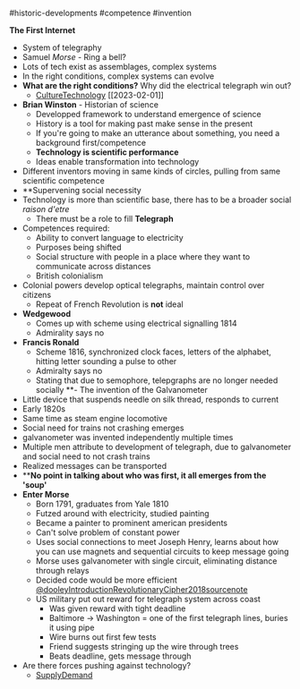 #historic-developments #competence #invention

**The First Internet**
- System of telegraphy
- Samuel *Morse* - Ring a bell?
- Lots of tech exist as assemblages, complex systems
- In the right conditions, complex systems can evolve
- **What are the right conditions?** Why did the electrical telegraph win out?
	- [CultureTechnology](CultureTechnology.md) [[2023-02-01]]
- **Brian Winston** - Historian of science
	- Developped framework to understand emergence of science
	- History is a tool for making past make sense in the present
	- If you're going to make an utterance about something, you need a background first/competence
	- **Technology is scientific performance**
	- Ideas enable transformation into technology
- Different inventors moving in same kinds of circles, pulling from same scientific competence
- **Supervening social necessity
- Technology is more than scientific base, there has to be a broader social *raison d'etre*
	- There must be a role to fill
**Telegraph**
- Competences required:
	- Ability to convert language to electricity
	- Purposes being shifted
	- Social structure with people in a place where they want to communicate across distances
	- British colonialism
- Colonial powers develop optical telegraphs, maintain control over citizens
	- Repeat of French Revolution is **not** ideal
- **Wedgewood**
	- Comes up with scheme using electrical signalling 1814
	- Admirality says no
- **Francis Ronald**
	- Scheme 1816, synchronized clock faces, letters of the alphabet, hitting letter sounding a pulse to other
	- Admiralty says no
	- Stating that due to semophore, telepgraphs are no longer needed socially
**- The invention of the Galvanometer
- Little device that suspends needle on silk thread, responds to current
- Early 1820s
- Same time as steam engine locomotive
- Social need for trains not crashing emerges
- galvanometer was invented independently multiple times
- Multiple men attribute to development of telegraph, due to galvanometer and social need to not crash trains
- Realized messages can be transported 
- ****No point in talking about who was first, it all emerges from the 'soup'**
- **Enter Morse**
	- Born 1791, graduates from Yale 1810
	- Futzed around with electricity, studied painting
	- Became a painter to prominent american presidents
	- Can't solve problem of constant power
	- Uses social connections to meet Joseph Henry, learns about how you can use magnets and sequential circuits to keep message going
	- Morse uses galvanometer with single circuit, eliminating distance through relays
	- Decided code would be more efficient [@dooleyIntroductionRevolutionaryCipher2018sourcenote](@dooleyIntroductionRevolutionaryCipher2018sourcenote.md)
	- US military put out reward for telegraph system across coast
		- Was given reward with tight deadline
		- Baltimore -> Washington = one of the first telegraph lines, buries it using pipe
		- Wire burns out first few tests
		- Friend suggests stringing up the wire through trees
		- Beats deadline, gets message through
- Are there forces pushing against technology?
	- [SupplyDemand](SupplyDemand.md)
